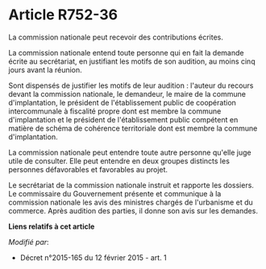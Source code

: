 # Article R752-36

La commission nationale peut recevoir des contributions écrites. 

La commission nationale entend toute personne qui en fait la demande écrite au secrétariat, en justifiant les motifs de son
audition, au moins cinq jours avant la réunion. 

Sont dispensés de justifier les motifs de leur audition : l'auteur du recours devant la commission nationale, le demandeur,
le maire de la commune d'implantation, le président de l'établissement public de coopération intercommunale à fiscalité
propre dont est membre la commune d'implantation et le président de l'établissement public compétent en matière de schéma de
cohérence territoriale dont est membre la commune d'implantation. 

La commission nationale peut entendre toute autre personne qu'elle juge utile de consulter. Elle peut entendre en deux
groupes distincts les personnes défavorables et favorables au projet. 

Le secrétariat de la commission nationale instruit et rapporte les dossiers. Le commissaire du Gouvernement présente et
communique à la commission nationale les avis des ministres chargés de l'urbanisme et du commerce. Après audition des
parties, il donne son avis sur les demandes.

**Liens relatifs à cet article**

_Modifié par_:

  - Décret n°2015-165 du 12 février 2015 - art. 1
